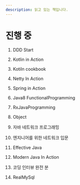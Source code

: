 ```yaml
---
description: 읽고 있는 책입니다.
---
```


# 진행 중

 1. DDD Start

2. Kotlin in Action

3. Kotiln cookbook

4. Netty In Action

5. Spring in Action

6. Java8 FunctionalProgramming

7. RxJavaProgramming

8. Object

9. 자바 네트워크 프로그래밍

10. 엔지니어를 위한 네트워크 입문 

11. Effective Java

12. Modern Java In Action

13. 코딩 인터뷰 완전 분

14. RealMySql

